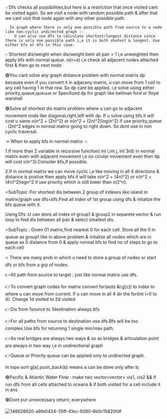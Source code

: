 ✅Dfs checks all possibilities,but here is a restriction that once visited cant be visited again. So we visit a node with random possible path & after that we cant visit that node again with any other possible path.
```
  In graph where there is only one possible path from source to a node like non-cyclic undirected graph :-
    U can also use dfs to calculate shortest/longest distance since there is only one possible path i,e it is both shotest & longest. Use either bfs or dfs in this case.
```
✅Shortest dis/weight when dis/weight betn all pair = 1 i,e unweighted then apply bfs with normal queue. o(n+e) i,e check all adjacent nodes attached first & then go to next node

🟢You cant solve any graph distance problem with normal matrix dp because even if you convert it in adjaceny matrix, u can move from 1 cell to any cell having 1 in that row. So dp cant be applied. i,e solve using either priority_queue,queuue or Specilized dp for graph like bellman ford or floyd warshall

🟢Solve all shortest dis matrix problem where u can go to adjacent movement node like diagonal,right,left with dp. If u solve using bfs it will cost u same o(n^2 + (2n)^2) or o(n^2 + (2n)^2)log(n^2) if use priority_queue . (2n)^2 edges in normal matrix going to right down. So dont use in non cyclic traversal.

-> When to apply bfs in normal matrix -: 

1.If more than 2 variable in recursive function( int i,int j, int 3rd) in normal matrix even with adjacent movement i,e no cicular movement even then dp will cost o(n^3).Consider bfs,if possible.

2.If in normal matrix we can move cyclic i,e like moving in all 4 directions & distance is postive then apply bfs it will take o(n^2 + (4n)^2) or o(n^2 + (4n)^2)logn^2 if use priority  which is still lower than o(2^n).

⭐SubTopic :For shortest dis between 2 group of indexes like island in matrix/graph use dfs+bfs.Find all index of 1st group using dfs & intialize the bfs queue with it.

Using Dfs :U can store all index of group1 & group2 in separete vector & run loop to find dis between all pair & select smallest dis.

⭐SubTopic : Given 01 matrix,find nearest 0 for each cell. Store all the 0 in queue as group1 like in above problem & initalize all nodes which are in queue as 0 distance from 0 & apply normal bfs to find no of steps to go to each cell

⭐ There are many prob in which u need to store a group of nodes or start dfs or bfs from a grp of nodes.

👉All path from source to target : just like normal matrix use dfs.

👉To convert graph codes for matrix convert for(auto &i:g[c]) to index to where u can move from current. If u can move in all 4 dir the for(int i=0 to 4).
Change 1d visited to 2d visited


👉Dis from 1source to 1destination always bfs

👉For all paths from source to destination use dfs.Bfs will be too complex.Use bfs for returning 1 single min/max path. 

👉As real bridges are always two ways & so as bridges & articulation point are always in two way i,e in undirectional graph

👉Queue or Priority queue can be applied only to undirected graph.

In topo sort g[a].push_back(b) means a can be done only after b;

🟢Pacific & Atlantic Water Flow : make two vector<vector<int>> vis1, vis2 && if run dfs from all cells attached to oceans & if both visited for a cell include it in ans

🟢Dont put unnecessary return; everywhere

![148628820-a8fe0424-35ff-41ec-9280-6b5c15820fdf](https://user-images.githubusercontent.com/86003701/150728388-6999d308-8fdd-4005-8a70-75f6112d9dea.jpg)
